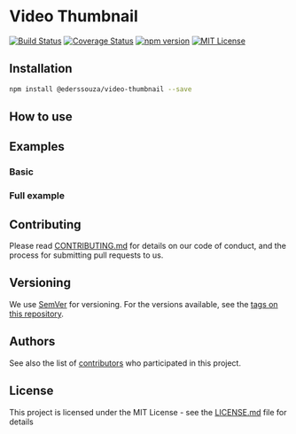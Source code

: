 # Video Thumbnail

[![Build Status](https://travis-ci.org/ederssouza/@ederssouza/video-thumbnail.svg?branch=master)](https://travis-ci.org/ederssouza/@ederssouza/video-thumbnail) [![Coverage Status](https://coveralls.io/repos/github/ederssouza/@ederssouza/video-thumbnail/badge.svg)](https://coveralls.io/github/ederssouza/@ederssouza/video-thumbnail) [![npm version](http://img.shields.io/npm/v/@ederssouza/video-thumbnail.svg)](https://npmjs.org/package/@ederssouza/video-thumbnail) [![MIT License](https://img.shields.io/badge/license-MIT-blue.svg?style=flat)](https://github.com/ederssouza/@ederssouza/video-thumbnail/raw/master/LICENSE.md)

## Installation

```bash
npm install @ederssouza/video-thumbnail --save
```

## How to use

## Examples

### Basic

### Full example

## Contributing

Please read [CONTRIBUTING.md](https://gist.github.com/PurpleBooth/b24679402957c63ec426) for details on our code of conduct, and the process for submitting pull requests to us.

## Versioning

We use [SemVer](http://semver.org/) for versioning. For the versions available, see the [tags on this repository](https://github.com/ederssouza/@ederssouza/video-thumbnail/tags).

## Authors

See also the list of [contributors](https://github.com/ederssouza/@ederssouza/video-thumbnail/contributors) who participated in this project.

## License

This project is licensed under the MIT License - see the [LICENSE.md](LICENSE.md) file for details
